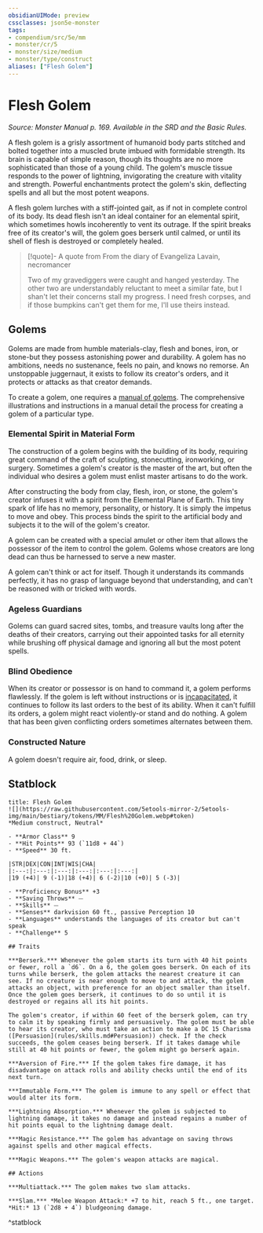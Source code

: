 ```yaml
---
obsidianUIMode: preview
cssclasses: json5e-monster
tags:
- compendium/src/5e/mm
- monster/cr/5
- monster/size/medium
- monster/type/construct
aliases: ["Flesh Golem"]
---
```

# Flesh Golem
*Source: Monster Manual p. 169. Available in the SRD and the Basic Rules.*  

A flesh golem is a grisly assortment of humanoid body parts stitched and bolted together into a muscled brute imbued with formidable strength. Its brain is capable of simple reason, though its thoughts are no more sophisticated than those of a young child. The golem's muscle tissue responds to the power of lightning, invigorating the creature with vitality and strength. Powerful enchantments protect the golem's skin, deflecting spells and all but the most potent weapons.

A flesh golem lurches with a stiff-jointed gait, as if not in complete control of its body. Its dead flesh isn't an ideal container for an elemental spirit, which sometimes howls incoherently to vent its outrage. If the spirit breaks free of its creator's will, the golem goes berserk until calmed, or until its shell of flesh is destroyed or completely healed.

> [!quote]- A quote from From the diary of Evangeliza Lavain, necromancer  
> 
> Two of my gravediggers were caught and hanged yesterday. The other two are understandably reluctant to meet a similar fate, but I shan't let their concerns stall my progress. I need fresh corpses, and if those bumpkins can't get them for me, I'll use theirs instead.

## Golems

Golems are made from humble materials-clay, flesh and bones, iron, or stone-but they possess astonishing power and durability. A golem has no ambitions, needs no sustenance, feels no pain, and knows no remorse. An unstoppable juggernaut, it exists to follow its creator's orders, and it protects or attacks as that creator demands.

To create a golem, one requires a [manual of golems](manual-of-golems.md). The comprehensive illustrations and instructions in a manual detail the process for creating a golem of a particular type.

### Elemental Spirit in Material Form

The construction of a golem begins with the building of its body, requiring great command of the craft of sculpting, stonecutting, ironworking, or surgery. Sometimes a golem's creator is the master of the art, but often the individual who desires a golem must enlist master artisans to do the work.

After constructing the body from clay, flesh, iron, or stone, the golem's creator infuses it with a spirit from the Elemental Plane of Earth. This tiny spark of life has no memory, personality, or history. It is simply the impetus to move and obey. This process binds the spirit to the artificial body and subjects it to the will of the golem's creator.

A golem can be created with a special amulet or other item that allows the possessor of the item to control the golem. Golems whose creators are long dead can thus be harnessed to serve a new master.

A golem can't think or act for itself. Though it understands its commands perfectly, it has no grasp of language beyond that understanding, and can't be reasoned with or tricked with words.

### Ageless Guardians

Golems can guard sacred sites, tombs, and treasure vaults long after the deaths of their creators, carrying out their appointed tasks for all eternity while brushing off physical damage and ignoring all but the most potent spells.

### Blind Obedience

When its creator or possessor is on hand to command it, a golem performs flawlessly. If the golem is left without instructions or is [incapacitated](rules/conditions.md#incapacitated), it continues to follow its last orders to the best of its ability. When it can't fulfill its orders, a golem might react violently-or stand and do nothing. A golem that has been given conflicting orders sometimes alternates between them.

### Constructed Nature

A golem doesn't require air, food, drink, or sleep.

## Statblock

```ad-statblock
title: Flesh Golem
![](https://raw.githubusercontent.com/5etools-mirror-2/5etools-img/main/bestiary/tokens/MM/Flesh%20Golem.webp#token)
*Medium construct, Neutral*

- **Armor Class** 9 
- **Hit Points** 93 (`11d8 + 44`)
- **Speed** 30 ft.

|STR|DEX|CON|INT|WIS|CHA|
|:---:|:---:|:---:|:---:|:---:|:---:|
|19 (+4)| 9 (-1)|18 (+4)| 6 (-2)|10 (+0)| 5 (-3)|

- **Proficiency Bonus** +3
- **Saving Throws** ⏤
- **Skills** ⏤
- **Senses** darkvision 60 ft., passive Perception 10
- **Languages** understands the languages of its creator but can't speak
- **Challenge** 5

## Traits

***Berserk.*** Whenever the golem starts its turn with 40 hit points or fewer, roll a `d6`. On a 6, the golem goes berserk. On each of its turns while berserk, the golem attacks the nearest creature it can see. If no creature is near enough to move to and attack, the golem attacks an object, with preference for an object smaller than itself. Once the golem goes berserk, it continues to do so until it is destroyed or regains all its hit points.

The golem's creator, if within 60 feet of the berserk golem, can try to calm it by speaking firmly and persuasively. The golem must be able to hear its creator, who must take an action to make a DC 15 Charisma ([Persuasion](rules/skills.md#Persuasion)) check. If the check succeeds, the golem ceases being berserk. If it takes damage while still at 40 hit points or fewer, the golem might go berserk again.

***Aversion of Fire.*** If the golem takes fire damage, it has disadvantage on attack rolls and ability checks until the end of its next turn.

***Immutable Form.*** The golem is immune to any spell or effect that would alter its form.

***Lightning Absorption.*** Whenever the golem is subjected to lightning damage, it takes no damage and instead regains a number of hit points equal to the lightning damage dealt.

***Magic Resistance.*** The golem has advantage on saving throws against spells and other magical effects.

***Magic Weapons.*** The golem's weapon attacks are magical.

## Actions

***Multiattack.*** The golem makes two slam attacks.

***Slam.*** *Melee Weapon Attack:* +7 to hit, reach 5 ft., one target. *Hit:* 13 (`2d8 + 4`) bludgeoning damage.
```
^statblock